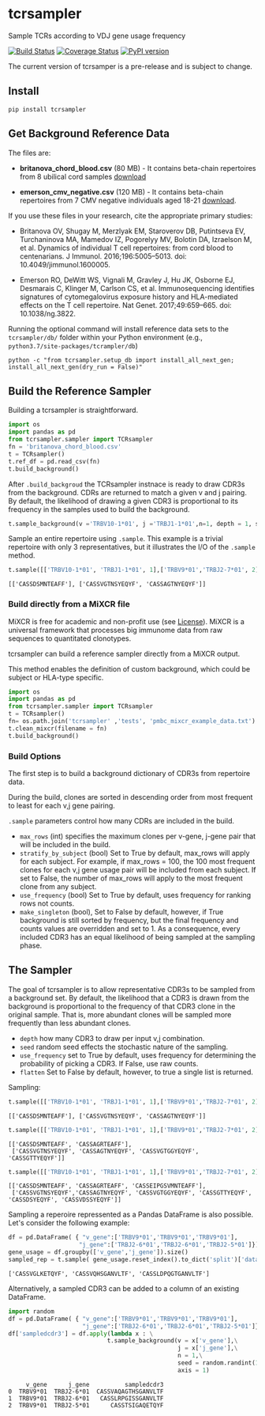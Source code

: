 # tcrsampler

Sample TCRs according to VDJ gene usage frequency

[![Build Status](https://travis-ci.com/kmayerb/tcrsampler.svg?branch=master)](https://travis-ci.com/kmayerb/tcrsampler)
[![Coverage Status](https://coveralls.io/repos/github/kmayerb/tcrsampler/badge.svg?branch=master)](https://coveralls.io/github/kmayerb/tcrsampler?branch=master)
[![PyPI version](https://badge.fury.io/py/tcrsampler.svg)](https://badge.fury.io/py/tcrsampler)

The current version of tcrsamper is a pre-release and is subject to change.


## Install 

```
pip install tcrsampler
```

## Get Background Reference Data

The files are:

* **britanova_chord_blood.csv** (80 MB) - It contains beta-chain repertoires from 8 ubilical cord samples [download](https://www.dropbox.com/s/rkbce72njcei4y8/britanova_chord_blood.csv?dl=1)

* **emerson_cmv_negative.csv** (120 MB) - It contains beta-chain repertoires from 7 CMV negative individuals aged 18-21 [download](https://www.dropbox.com/s/yrozbowxtqumjfl/emerson_cmv_negative.csv?dl=1).

If you use these files in your research, cite the appropriate primary studies:

* Britanova OV, Shugay M, Merzlyak EM, Staroverov DB, Putintseva EV, Turchaninova MA, Mamedov IZ, Pogorelyy MV, Bolotin DA, Izraelson M, et al. Dynamics of individual T cell repertoires: from cord blood to centenarians. J Immunol. 2016;196:5005–5013. doi: 10.4049/jimmunol.1600005.

* Emerson RO, DeWitt WS, Vignali M, Gravley J, Hu JK, Osborne EJ, Desmarais C, Klinger M, Carlson CS, et al. Immunosequencing identifies signatures of cytomegalovirus exposure history and HLA-mediated effects on the T cell repertoire. Nat Genet. 2017;49:659–665. doi: 10.1038/ng.3822. 

Running the optional command will install reference data sets to the `tcrsampler/db/` folder within your Python environment (e.g., `python3.7/site-packages/tcrampler/db`)

```
python -c "from tcrsampler.setup_db import install_all_next_gen; install_all_next_gen(dry_run = False)"
```

## Build the Reference Sampler

Building a tcrsampler is straightforward.

```python
import os
import pandas as pd
from tcrsampler.sampler import TCRsampler
fn = 'britanova_chord_blood.csv' 
t = TCRsampler()
t.ref_df = pd.read_csv(fn)
t.build_background()
```

After `.build_backgroud` the TCRsampler instnace is ready to draw CDR3s from the background. CDRs are returned to match 
a given v and j pairing. By default, the likelihood of drawing a given CDR3 is proportional to its frequency in 
the samples used to build the background.

```python
t.sample_background(v ='TRBV10-1*01', j ='TRBJ1-1*01',n=1, depth = 1, seed =1, use_frequency= True ) 
```

Sample an entire repertoire using `.sample`. This example is a trivial repertoire with only 3 representatives, but it illustrates
the I/O of the `.sample` method.

```python
t.sample([['TRBV10-1*01', 'TRBJ1-1*01', 1],['TRBV9*01','TRBJ2-7*01', 2]]) 
```
```
[['CASSDSMNTEAFF'], ['CASSVGTNSYEQYF', 'CASSAGTNYEQYF']]
```


### Build directly from a MiXCR file

MiXCR is free for academic and non-profit use (see [License](https://mixcr.readthedocs.io/en/master/license.html#license)). MiXCR is a universal framework that processes big immunome data from raw sequences to quantitated clonotypes. 

tcrsampler can build a reference sampler directly from a MiXCR output. 

This method enables the definition of custom background, which could be subject or HLA-type specific.

```python
import os
import pandas as pd
from tcrsampler.sampler import TCRsampler
t = TCRsampler()
fn= os.path.join('tcrsampler' ,'tests', 'pmbc_mixcr_example_data.txt')
t.clean_mixcr(filename = fn)
t.build_background()
```


### Build Options


The first step is to build a background dictionary of CDR3s from repertoire data.

During the build, clones are sorted in descending order from most frequent to least for each v,j gene pairing.

`.sample` parameters control how many CDRs are included in the build.

* `max_rows` (int) specifies the maximum clones per v-gene, j-gene pair that will be included in the build.
* `stratify_by_subject` (bool) Set to True by default, max_rows will apply for each subject. 
For example, if max_rows = 100, the 100 most frequent clones for each v,j gene usage pair will be included from each subject.
If set to False, the number of max_rows will apply to the most frequent clone from any subject. 
* `use_frequency` (bool) Set to True by default, uses frequency for ranking rows not counts.
* `make_singleton` (bool), Set to False by default, however, if True background is still sorted by frequency, but the final frequency and counts values are overridden and set to 1. As a consequence, every included CDR3 has an equal likelihood of being sampled at the sampling phase.


## The Sampler

The goal of tcrsampler is to allow representative CDR3s to be sampled from a background set. By default, the likelihood that a CDR3 is drawn from the background is proportional to the frequency of that
CDR3 clone in the original sample. That is, more abundant clones will be sampled more frequently than less abundant clones. 

* `depth` how many CDR3 to draw per input v,j combination. 
* `seed` random seed effects the stochastic nature of the sampling.
* `use_frequency` set to True by default, uses frequency for determining the probability of picking a CDR3. If False, use raw counts.
* `flatten` Set to False by default, however, to true a single list is returned.


Sampling:

```python
t.sample([['TRBV10-1*01', 'TRBJ1-1*01', 1],['TRBV9*01','TRBJ2-7*01', 2]], depth = 1)
```
```
[['CASSDSMNTEAFF'], ['CASSVGTNSYEQYF', 'CASSAGTNYEQYF']]
```

```python
t.sample([['TRBV10-1*01', 'TRBJ1-1*01', 1],['TRBV9*01','TRBJ2-7*01', 2]], depth = 2)
```

```
[['CASSDSMNTEAFF', 'CASSAGRTEAFF'],
 ['CASSVGTNSYEQYF', 'CASSAGTNYEQYF', 'CASSVGTGGYEQYF', 'CASSGTTYEQYF']]
```

```python
t.sample([['TRBV10-1*01', 'TRBJ1-1*01', 1],['TRBV9*01','TRBJ2-7*01', 2]], depth = 3)
```

```
[['CASSDSMNTEAFF', 'CASSAGRTEAFF', 'CASSEIPGSVMNTEAFF'],
 ['CASSVGTNSYEQYF','CASSAGTNYEQYF', 'CASSVGTGGYEQYF', 'CASSGTTYEQYF', 'CASSDSYEQYF', 'CASSVDSSYEQYF']]
```

Sampling a reperoire repressented as a Pandas DataFrame is also possible. Let's consider the following example:

```python
df = pd.DataFrame( { "v_gene":['TRBV9*01','TRBV9*01','TRBV9*01'],
					"j_gene":['TRBJ2-6*01','TRBJ2-6*01','TRBJ2-5*01']})
gene_usage = df.groupby(['v_gene','j_gene']).size()
sampled_rep = t.sample( gene_usage.reset_index().to_dict('split')['data'], flatten = True)
```

```
['CASSVGLKETQYF', 'CASSVQHSGANVLTF', 'CASSLDPQGTGANVLTF']
```

Alternatively, a sampled CDR3 can be added to a column of an existing DataFrame.

```python
import random
df = pd.DataFrame( { "v_gene":['TRBV9*01','TRBV9*01','TRBV9*01'],
					 "j_gene":['TRBJ2-6*01','TRBJ2-6*01','TRBJ2-5*01']})
df['sampledcdr3'] = df.apply(lambda x : \
							t.sample_background(v = x['v_gene'],\
												j = x['j_gene'],\
												n = 1,\
												seed = random.randint(1,1000))[0],\
												axis = 1)
```

```
     v_gene      j_gene          sampledcdr3
0  TRBV9*01  TRBJ2-6*01  CASSVAQAGTHSGANVLTF
1  TRBV9*01  TRBJ2-6*01   CASSLRPGISSGANVLTF
2  TRBV9*01  TRBJ2-5*01      CASSTSIGAQETQYF
```


